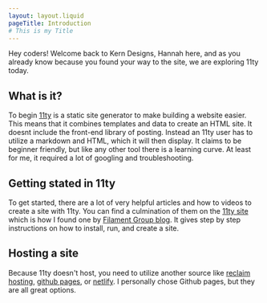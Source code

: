 ```yaml
---
layout: layout.liquid
pageTitle: Introduction
# This is my Title
---
```


Hey coders! Welcome back to Kern Designs, Hannah here, and as you already know because you found your way to the site, we are exploring 11ty today. 

## What is it?
To begin [11ty](https://www.11ty.dev/) is a static site generator to make building a website easier. This means that it combines templates and data to create an HTML site. It doesnt include the front-end library of posting. Instead an 11ty user has to utilize a markdown and HTML, which it will then display. It claims to be beginner friendly, but like any other tool there is a learning curve. At least for me, it required a lot of googling and troubleshooting. 

## Getting stated in 11ty
To get started, there are a lot of very helpful articles and how to videos to create a site with 11ty. You can find a culmination of them on the [11ty site](https://www.11ty.dev/docs/tutorials/) which is how I found one by [Filament Group blog](https://www.filamentgroup.com/lab/build-a-blog/). It gives step by step instructions on how to install, run, and create a site.

## Hosting a site
Because 11ty doesn't host, you need to utilize another source like [reclaim hosting](https://reclaimhosting.com/), [github pages](https://pages.github.com/), or [netlify](https://www.netlify.com/). I personally chose Github pages, but they are all great options.
